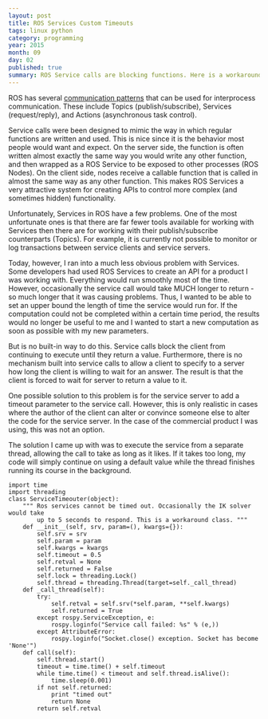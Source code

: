 ```yaml
---
layout: post
title: ROS Services Custom Timeouts
tags: linux python
category: programming
year: 2015
month: 09
day: 02
published: true
summary: ROS Service calls are blocking functions. Here is a workaround.
---
```


ROS has several [communication patterns](http://wiki.ros.org/ROS/Patterns/Communication) that can be used for interprocess communication.
These include Topics (publish/subscribe), Services (request/reply), and Actions  (asynchronous task control).

Service calls were been designed to mimic the way in which regular functions are written and used.
This is nice since it is the behavior most people would want and expect.
On the server side, the function is often written almost exactly the same way you would write any other function, and then wrapped as a ROS Service to be exposed to other processes (ROS Nodes).
On the client side, nodes receive a callable function that is called in almost the same way as any other function.
This makes ROS Services a very attractive system for creating APIs to control more complex (and sometimes hidden) functionality. 

Unfortunately, Services in ROS have a few problems. 
One of the most unfortunate ones is that there are far fewer tools available for working with Services then there are for working with their publish/subscribe counterparts (Topics).
For example, it is currently not possible to monitor or log transactions between service clients and service servers.

Today, however, I ran into a much less obvious problem with Services. 
Some developers had used ROS Services to create an API for a product I was working with.
Everything would run smoothly most of the time.
However, occasionally the service call would take MUCH longer to return - so much longer that it was causing problems.
Thus, I wanted to be able to set an upper bound the length of time the service would run for.
If the computation could not be completed within a certain time period, the results would no longer be useful to me and I wanted to start a new computation as soon as possible with my new parameters. 

But is no built-in way to do this.
Service calls block the client from continuing to execute until they return a value.
Furthermore, there is no mechanism built into service calls to allow a client to specify to a server how long the client is willing to wait for an answer. 
The result is that the client is forced to wait for server to return a value to it.

One possible solution to this problem is for the service server to add a timeout parameter to the service call.
However, this is only realistic in cases where the author of the client can alter or convince someone else to alter the code for the service server.
In the case of the commercial product I was using, this was not an option.

The solution I came up with was to execute the service from a separate thread, allowing the call to take as long as it likes.
If it takes too long, my code will simply continue on using a default value while the thread finishes running its course in the background.

```
import time
import threading
class ServiceTimeouter(object):
    """ Ros services cannot be timed out. Occasionally the IK solver would take
        up to 5 seconds to respond. This is a workaround class. """
    def __init__(self, srv, param=(), kwargs={}):
        self.srv = srv
        self.param = param
        self.kwargs = kwargs
        self.timeout = 0.5
        self.retval = None
        self.returned = False
        self.lock = threading.Lock()
        self.thread = threading.Thread(target=self._call_thread)
    def _call_thread(self):
        try:
            self.retval = self.srv(*self.param, **self.kwargs)
            self.returned = True
        except rospy.ServiceException, e:
            rospy.loginfo("Service call failed: %s" % (e,))
        except AttributeError:
            rospy.loginfo("Socket.close() exception. Socket has become 'None'")
    def call(self):
        self.thread.start()
        timeout = time.time() + self.timeout
        while time.time() < timeout and self.thread.isAlive():
            time.sleep(0.001)
        if not self.returned:
            print "timed out"
            return None
        return self.retval
```
